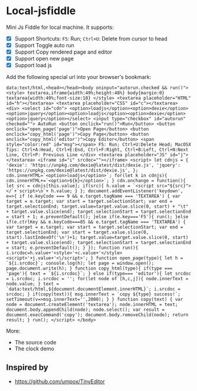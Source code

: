 # Local-jsfiddle
Mini Js Fiddle for local machine. It supports:
- [x] Support Shortcuts:  `F5`: Run; `Ctrl+U`: Delete from cursor to head
- [x] Support Toggle auto run
- [x] Support Copy rendered page and editor
- [x] Support open new page
- [x] Support load js

Add the following special url into your browser's bookmark:

    data:text/html,<head></head><body oninput="autorun.checked && run()"> <style> textarea,iframe{width:49%;height:48%} body{margin:0} textarea{width:49%;font-size:18} </style> <textarea placeholder="HTML" id="h"></textarea> <textarea placeholder="CSS" id="c"></textarea> <div> <select id="cdn"> <option>loadjs</option><option>dexie</option><option>jquery</option><option>loadjs</option><option>dexie</option><option>jquery</option></select> <input type="checkbox" id="autorun" checked=""> AutoRun <button onclick="run()">Run</button> <button onclick="open_page('page')">Open Page</button> <button onclick="copy_html('page')">Copy Page</button> <button onclick="copy_html('editor')">Copy Editor</button> <span style="color:red" id="msg"></span> F5: Run; Ctrl+U:Delete Head; MacOSX Tips: Ctrl+A:Head, Ctrl+E:End, Ctrl+F:Right, Ctrl+B:Left, Ctrl+N:Next Line, Ctrl+P: Previous Line </div> <textarea placeholder="JS" id="j"></textarea> <iframe id="i" srcdoc=""></iframe> <script> let cdnjs = { 'dexie': 'https://unpkg.com/dexie@latest/dist/dexie.js', 'jquery': 'https://unpkg.com/dexie@latest/dist/dexie.js', }; cdn.innerHTML=`<option>loadjs</option>`; for(let k in cdnjs){ cdn.innerHTML+=`<option>${k}</option>`; } cdn.onchange = function(){ let src = cdnjs[this.value]; if(src){ h.value = `<script src="${src}"></`+`script>\n`+ h.value; } }; document.addEventListener('keydown', e=>{ if (e.keyCode === 9 && e.target.tagName === 'TEXTAREA') { var target = e.target; var start = target.selectionStart; var end = target.selectionEnd; target.value=target.value.slice(0, start) + "\t" + target.value.slice(end); target.selectionStart = target.selectionEnd = start + 1; e.preventDefault(); }else if(e.key==='F5'){ run(); }else if(e.ctrlKey && e.keyCode===85 && e.target.tagName === 'TEXTAREA') { var target = e.target; var start = target.selectionStart; var end = target.selectionEnd; var start = target.value.slice(0, start).lastIndexOf('\n')+1; target.value=target.value.slice(0, start) + target.value.slice(end); target.selectionStart = target.selectionEnd = start; e.preventDefault(); } }); function run(){ i.srcdoc=h.value+'<style>'+c.value+'</style><script>'+j.value+'<\/script>'; } function open_page(type){ let h = `${i.srcdoc}`; console.log(h); let page = window.open(); page.document.write(h); } function copy_html(type){ if(type === 'page'){ text = `${i.srcdoc}`; } else if(type=== 'editor'){ let srcdoc = i.srcdoc; i.srcdoc = ''; for(let node of [h,c,j]){ node.innerText = node.value; } text = `data:text/html,${document.documentElement.innerHTML}`; i.srcdoc = srcdoc; } if(copy(text)){ msg.innerText = `copy ${type} success!`; setTimeout(v=>msg.innerText='',2000); } } function copy(text) { var node = document.createElement('textarea'); node.innerHTML = text; document.body.appendChild(node); node.select(); var result = document.execCommand('copy'); document.body.removeChild(node); return result; } run(); </script> </body>

More:
- The source code [](fiddle.html)
- The clock demo [](https://rawgit.com/ahuigo/local-jsfiddle/master/fiddle-clock.html)

## Inspired by
- https://github.com/umpox/TinyEditor
